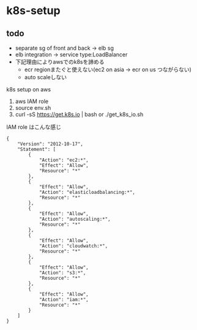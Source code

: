 # k8s-setup

## todo

* separate sg of front and back -> elb sg 
* elb integration -> service type:LoadBalancer 
* 下記理由によりawsでのk8sを諦める
	* ecr regionまたぐと使えない(ec2 on asia -> ecr on us つながらない)
	* auto scaleしない

k8s setup on aws

1. aws IAM role
1. source env.sh
1. curl -sS https://get.k8s.io | bash or ./get_k8s_io.sh

IAM role はこんな感じ

``` 
{
    "Version": "2012-10-17",
    "Statement": [
        {
            "Action": "ec2:*",
            "Effect": "Allow",
            "Resource": "*"
        },
        {
            "Effect": "Allow",
            "Action": "elasticloadbalancing:*",
            "Resource": "*"
        },
        {
            "Effect": "Allow",
            "Action": "autoscaling:*",
            "Resource": "*"
        },
        {
            "Effect": "Allow",
            "Action": "cloudwatch:*",
            "Resource": "*"
        },
        {
            "Effect": "Allow",
            "Action": "s3:*",
            "Resource": "*"
        },
        {
            "Effect": "Allow",
            "Action": "iam:*",
            "Resource": "*"
        }
    ]
}
```


